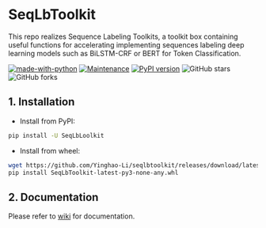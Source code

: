 # SeqLbToolkit

This repo realizes Sequence Labeling Toolkits, a toolkit box containing useful functions for accelerating implementing sequences labeling deep learning models such as BiLSTM-CRF or BERT for Token Classification.

[![made-with-python](https://img.shields.io/badge/Made%20with-Python-1f425f.svg?color=purple)](https://www.python.org/)
[![Maintenance](https://img.shields.io/badge/Maintained%3F-yes-green.svg)](https://github.com/Yinghao-Li/seqlbtoolkit/)
[![PyPI version](https://badge.fury.io/py/SeqLbToolkit.svg)](https://badge.fury.io/py/SeqLbToolkit)
![GitHub stars](https://img.shields.io/github/stars/Yinghao-Li/seqlbtoolkit.svg?color=gold)
![GitHub forks](https://img.shields.io/github/forks/Yinghao-Li/seqlbtoolkit?color=9cf)

## 1. Installation

- Install from PyPI:
```bash
pip install -U SeqLbLoolkit
```

- Install from wheel:
```bash
wget https://github.com/Yinghao-Li/seqlbtoolkit/releases/download/latest/SeqLbToolkit-latest-py3-none-any.whl
pip install SeqLbToolkit-latest-py3-none-any.whl
```

## 2. Documentation

Please refer to [wiki](https://github.com/Yinghao-Li/seqlbtoolkit/wiki) for documentation.
